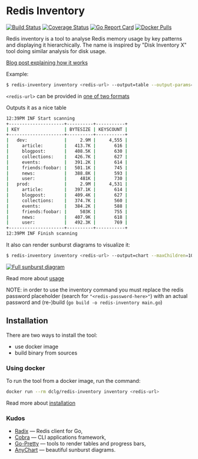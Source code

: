 # Redis Inventory

[![Build Status](https://travis-ci.com/obukhov/redis-inventory.svg?branch=master)](https://travis-ci.com/obukhov/redis-inventory)
[![Coverage Status](https://coveralls.io/repos/github/obukhov/redis-inventory/badge.svg?branch=master)](https://coveralls.io/github/obukhov/redis-inventory?branch=master)
[![Go Report Card](https://goreportcard.com/badge/github.com/obukhov/redis-inventory)](https://goreportcard.com/report/github.com/obukhov/redis-inventory)
[![Docker Pulls](https://img.shields.io/docker/pulls/dclg/redis-inventory)](https://hub.docker.com/repository/docker/dclg/redis-inventory)

Redis inventory is a tool to analyse Redis memory usage by key patterns and displaying it hierarchically. The name is
inspired by "Disk Inventory X" tool doing similar analysis for disk usage.

[Blog post explaining how it works](https://blog.dclg.net/redis-inventory-analyzing-memory-usage-in-redis-by-key-pattern)

Example:

```bash
$ redis-inventory inventory <redis-url> --output=table --output-params="padSpaces=2&depth=2&human=1"
```

`<redis-url>` can be provided in [one of two formats](docs/redis-url.md)

Outputs it as a nice table

```bash
12:39PM INF Start scanning
+---------------------+----------+-----------+
| KEY                 | BYTESIZE | KEYSCOUNT |
+---------------------+----------+-----------+
|   dev:              |     2.9M |     4,555 |
|     article:        |   413.7K |       616 |
|     blogpost:       |   408.5K |       630 |
|     collections:    |   426.7K |       627 |
|     events:         |   391.2K |       614 |
|     friends:foobar: |   501.1K |       745 |
|     news:           |   388.8K |       593 |
|     user:           |     481K |       730 |
|   prod:             |     2.9M |     4,531 |
|     article:        |   397.1K |       614 |
|     blogpost:       |   409.4K |       627 |
|     collections:    |   374.7K |       560 |
|     events:         |   384.2K |       588 |
|     friends:foobar: |     503K |       755 |
|     news:           |   407.9K |       618 |
|     user:           |   492.3K |       769 |
+---------------------+----------+-----------+
12:39PM INF Finish scanning
```

It also can render sunburst diagrams to visualize it:

```bash
$ redis-inventory inventory <redis-url> --output=chart --maxChildren=100
```

[![Full sunburst diagram](docs/images/diagram1000.png)](docs/images/diagram.png)

Read more about [usage](docs/usage.md)

NOTE: in order to use the inventory command you must replace the redis password placeholder (search for `"<redis-password-here>"`) with an actual password and (re-)build (`go build -o redis-inventory main.go`)

## Installation

There are two ways to install the tool:

- use docker image
- build binary from sources

### Using docker

To run the tool from a docker image, run the command:

```bash
docker run --rm dclg/redis-inventory inventory <redis-url>
```

Read more about [installation](docs/installation.md)

### Kudos

- [Radix](https://github.com/mediocregopher/radix) — Redis client for Go,
- [Cobra](https://github.com/spf13/cobra) — CLI applications framework,
- [Go-Pretty](https://github.com/jedib0t/go-pretty) — tools to render tables and progress bars,
- [AnyChart](https://www.anychart.com/) — beautiful sunburst diagrams.
